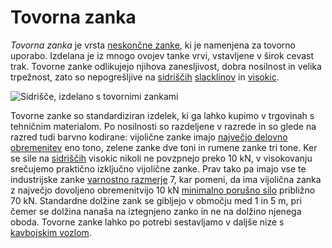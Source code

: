# Tovorna zanka

_Tovorna zanka_ je vrsta [neskončne zanke](neskoncna-zanka), ki je namenjena za tovorno uporabo. Izdelana je iz mnogo ovojev tanke vrvi, vstavljene v širok cevast trak. Tovorne zanke odlikujejo njihova zanesljivost, dobra nosilnost in velika trpežnost, zato so nepogrešljive na [sidriščih](sidrisce) [slacklinov](slackline) in [visokic](visokica).

![Sidrišče, izdelano s tovornimi zankami](images/sidrisce-s-tovornimi-zankami.jpg)

Tovorne zanke so standardiziran izdelek, ki ga lahko kupimo v trgovinah s tehničnim materialom. Po nosilnosti so razdeljene v razrede in so glede na razred tudi barvno kodirane: vijolične zanke imajo [največjo delovno obremenitev](najvecja-delovna-obremenitev) eno tono, zelene zanke dve toni in rumene zanke tri tone. Ker se sile na [sidriščih](sidrisce) visokic nikoli ne povzpnejo preko 10 kN, v visokovanju srečujemo praktično izključno vijolične zanke. Prav tako pa imajo vse te industrijske zanke [varnostno razmerje](varnostno-razmerje) 7, kar pomeni, da ima vijolična zanka z največjo dovoljeno obremenitvijo 10 kN [minimalno porušno silo](minimalna-porusna-sila) približno 70 kN. Standardne dolžine zank se gibljejo v območju med 1 in 5 m, pri čemer se dolžina nanaša na iztegnjeno zanko in ne na dolžino njenega oboda. Tovorne zanke lahko po potrebi sestavljamo v daljše nize s [kavbojskim vozlom](kavbojski-vozel).
